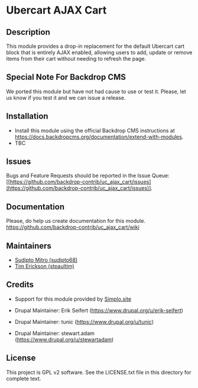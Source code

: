 Ubercart AJAX Cart
==============

Description
-----------

This module provides a drop-in replacement for the default Ubercart cart block that is entirely AJAX enabled, allowing users to add, update or remove items from their cart without needing to refresh the page.

Special Note For Backdrop CMS
-----------------------------

We ported this module but have not had cause to use or test it. 
Please, let us know if you test it and we can issue a release.

Installation
------------
- Install this module using the official Backdrop CMS instructions at
  https://docs.backdropcms.org/documentation/extend-with-modules.
- TBC

Issues
------
Bugs and Feature Requests should be reported in the Issue Queue:
[[https://github.com/backdrop-contrib/uc_ajax_cart/issues](https://github.com/backdrop-contrib/uc_ajax_cart/issues)].

Documentation
-------------------
Please, do help us create documentation for this module. 
https://github.com/backdrop-contrib/uc_ajax_cart/wiki

Maintainers
-----------
- [Sudipto Mitro (sudipto68)](https://github.com/sudipto68)
- [Tim Erickson (stpaultim)](https://github.com/stpaultim)

Credits
-----------

- Support for this module provided by [Simplo.site](https://www.simplo.site)

- Drupal Maintainer: Erik Seifert (https://www.drupal.org/u/erik-seifert)
- Drupal Maintainer: tunic (https://www.drupal.org/u/tunic)
- Drupal Maintainer: stewart.adam (https://www.drupal.org/u/stewartadam)


License
-------

This project is GPL v2 software. See the LICENSE.txt file in this directory for complete text.
